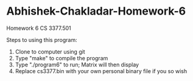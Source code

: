 # Abhishek-Chakladar-Homework-6
Homework 6 CS 3377.501

Steps to using this program:
1. Clone to computer using git
2. Type "make" to compile the program
3. Type "./program6" to run; Matrix will then display
4. Replace cs3377.bin with your own personal binary file if you so wish